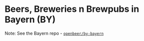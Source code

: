 #  Beers, Breweries n Brewpubs in Bayern (BY)

Note: See the Bayern repo - [`openbeer/by-bayern`](https://github.com/openbeer/by-bayern)

